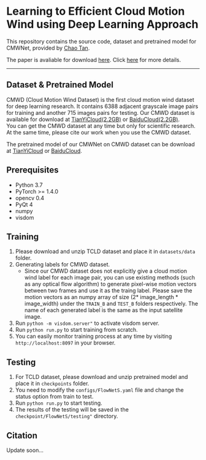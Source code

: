# Learning to Efficient Cloud Motion Wind using Deep Learning Approach


This repository contains the source code, dataset and pretrained model for CMWNet, provided by [Chao Tan](https://这里放置作者个人主页).

The paper is avaliable for download [here](https://). 
Click [here](https://这里放置论文主页的链接) for more details.


***
## Dataset & Pretrained Model
CMWD (Cloud Motion Wind Dataset) is the first cloud motion wind dataset for deep learning research.
It contains 6388 adjacent grayscale image pairs for training and another 715 images pairs for testing.
Our CMWD dataset is available for download at [TianYiCloud(2.2GB)](https://这里放置CMWD数据集的天翼云盘链接) or [BaiduCloud(2.2GB)](https://这里放置CMWD据集的百度云盘链接).      
You can get the CMWD dataset at any time but only for scientific research. 
At the same time, please cite our work when you use the CMWD dataset.

The pretrained model of our CMWNet on CMWD dataset can be download at [TianYiCloud](https://这里放置预训练模型的天翼云盘链接) or [BaiduCloud](https://这里放置预训练模型的百度云盘链接).

  
## Prerequisites
* Python 3.7
* PyTorch >= 1.4.0
* opencv 0.4
* PyQt 4
* numpy
* visdom


## Training
1. Please download and unzip TCLD dataset and place it in ```datasets/data``` folder.
2. Generating labels for CMWD dataset.
    - Since our CMWD dataset does not explicitly give a cloud motion wind label for each image pair, 
    you can use existing methods (such as any optical flow algorithm) to generate pixel-wise motion vectors between two frames and use it as the traing label.
    Please save the motion vectors as an numpy array of size (2* image_length * image_width) under the ```TRAIN_B``` and ```TEST_B``` folders respectively. 
    The name of each generated label is the same as the input satellite image.
3. Run ```python -m visdom.server"``` to activate visdom server.
4. Run ```python run.py``` to start training from scratch.
5. You can easily monitor training process at any time by visiting ```http://localhost:8097``` in your browser.


## Testing
1. For TCLD dataset, please download and unzip pretrained model and place it in ```checkpoints``` folder.
2. You need to modify the ```configs/FlowNetS.yaml``` file and change the status option from train to test.
3. Run ```python run.py``` to start testing.
4. The results of the testing will be saved in the ```checkpoint/FlowNetS/testing"``` directory.

## Citation

Update soon...



